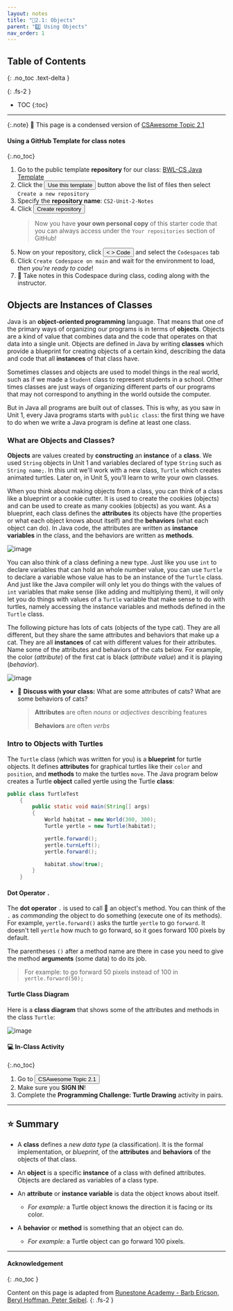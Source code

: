 ```yaml
---
layout: notes
title: "📓2.1: Objects" 
parent: "2️⃣ Using Objects"
nav_order: 1
---
```


## Table of Contents
{: .no_toc .text-delta }

{: .fs-2 }
- TOC
{:toc}

---

{:.note}
📖 This page is a condensed version of [CSAwesome Topic 2.1](https://runestone.academy/ns/books/published/csawesome/Unit2-Using-Objects/topic-2-1-objects-intro-turtles.html?mode=browsing) 

#### Using a GitHub Template for class notes
{:.no_toc}

<div class="setup" markdown="block">

1. Go to the public template **repository** for our class: [BWL-CS Java Template](https://github.com/BWL-CS/java-template)
2. Click the <button type="button" name="button" class="btn btn-green">Use this template</button> button above the list of files then select `Create a new repository`
3. Specify the **repository name**: `CS2-Unit-2-Notes`
4. Click <button type="button" name="button" class="btn btn-green">Create repository</button>
    > Now you have **your own personal copy** of this starter code that you can always access under the `Your repositories` section of GitHub! 
5. Now on your repository, click <button type="button" name="button" class="btn btn-green"> < > Code </button> and select the `Codespaces` tab
6. Click `Create Codespace on main` and wait for the environment to load, _then you're ready to code_!
7. 📝 Take notes in this Codespace during class, coding along with the instructor.

</div>


## Objects are Instances of Classes

Java is an **object-oriented programming** language. That means that one of the
primary ways of organizing our programs is in terms of **objects**. Objects are
a kind of value that combines data and the code that operates on that data into
a single unit. Objects are defined in Java by writing **classes** which provide
a blueprint for creating objects of a certain kind, describing the data and code
that all **instances** of that class have.

Sometimes classes and objects are used to model things in the real world, such
as if we made a ``Student`` class to represent students in a school. Other times
classes are just ways of organizing different parts of our programs that may not
correspond to anything in the world outside the computer.

But in Java all programs are built out of classes. This is why, as you saw in
Unit 1, every Java programs starts with ``public class``: the first thing we
have to do when we write a Java program is define at least one class.

### What are Objects and Classes?

**Objects** are values created by **constructing** an **instance** of a
**class**. We used ``String`` objects in Unit 1 and variables declared of type
``String`` such as ``String name;``. In this unit we'll work with a new class,
``Turtle`` which creates  animated turtles. Later on, in Unit 5, you'll
learn to write your own classes.

When you think about making objects from a class, you can think of a class like a
blueprint or a cookie cutter. It is used to create the cookies (objects) and can
be used to create as many cookies (objects) as you want. As a blueprint, each
class defines the **attributes** its objects have (the properties or what each
object knows about itself) and the **behaviors** (what each object can do). In
Java code, the attributes are written as **instance variables** in the class,
and the behaviors are written as **methods**.

![image](figures/cookieCutterLabelled.png)

You can also think of a class defining a new type. Just like you use ``int`` to
declare variables that can hold an whole number value, you can use ``Turtle`` to
declare a variable whose value has to be an instance of the ``Turtle`` class.
And just like the Java compiler will only let you do things with the values of
``int`` variables that make sense (like adding and multiplying them), it will
only let you do things with values of a ``Turtle`` variable that make sense to do
with turtles, namely accessing the instance variables and methods defined in the
``Turtle`` class.

The following picture has lots of cats (objects of the type cat). They are all
different, but they share the same attributes and behaviors that make up a cat.
They are all **instances** of cat with different values for their attributes.
Name some of the attributes and behaviors of the cats below. For example, the
color (*attribute*) of the first cat is black (*attribute value*) and it is
playing (*behavior*).

![image](figures/catsLabelled.png)

<div class="task" markdown="block">

* 💬 **Discuss with your class:** What are some attributes of cats? What are some behaviors of cats?
    > **Attributes** are often _nouns_ or _adjectives_ describing features
    >
    > **Behaviors** are often _verbs_

</div>

### Intro to Objects with Turtles

The `Turtle` class (which was written for you) is a **blueprint** for turtle objects. It defines **attributes** for graphical turtles like their `color` and `position`, and **methods** to make the turtles `move`. The Java program below creates a Turtle **object** called yertle using the Turtle **class**: 

```java
public class TurtleTest
    {
        public static void main(String[] args)
        {
            World habitat = new World(300, 300);
            Turtle yertle = new Turtle(habitat);

            yertle.forward();
            yertle.turnLeft();
            yertle.forward();

            habitat.show(true);
        }
    }
```

#### Dot Operator `.`

The **dot operator** `.` is used to call 📣 an object's method. You can think of the `.` as _commanding_ the object to do something (execute one of its methods). For example, ``yertle.forward()`` asks the turtle ``yertle`` to go ``forward``. It doesn't tell ``yertle`` how much to go forward, so it goes forward 100 pixels by default. 

The parentheses ``()`` after a method name are there in case you need to give the method **arguments** (some data) to do its job.

> For example: to go forward 50 pixels instead of 100 in ``yertle.forward(50);`` 

#### Turtle Class Diagram

Here is a **class diagram** that shows some of the attributes and methods in the class ``Turtle``:

![image](figures/turtleUMLClassDiagram.png)

#### 💻 In-Class Activity
{:.no_toc}

<div class="task" markdown="block">

1. Go to <a href="https://runestone.academy/ns/books/published/csawesome/Unit2-Using-Objects/topic-2-1-objects-intro-turtles.html?mode=browsing"><button type="button" name="button" class="btn">CSAwesome Topic 2.1</button></a> 
2. Make sure you **SIGN IN**!
3. Complete the **Programming Challenge: Turtle Drawing** activity in pairs.

</div>


---

## ⭐️ Summary

- A **class** defines a _new data type_ (a classification). It is the formal implementation, or _blueprint_, of the **attributes** and **behaviors** of the objects of that class.

- An **object** is a specific **instance** of a class with defined attributes. Objects are declared as variables of a class type.

- An **attribute** or **instance variable** is data the object knows about itself.
    - _For example:_ a Turtle object knows the direction it is facing or its color.

- A **behavior** or **method** is something that an object can do.
    - _For example:_ a Turtle object can go forward 100 pixels.

---

#### Acknowledgement
{: .no_toc }

Content on this page is adapted from [Runestone Academy - Barb Ericson, Beryl Hoffman, Peter Seibel](https://runestone.academy/ns/books/published/csawesome/index.html?mode=browsing).
{: .fs-2 }
